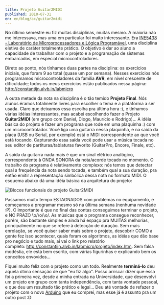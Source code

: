 ```yaml
---
title: Projeto Guitar2MIDI
published: 2010-07-31
en: en/blog/ac/guitar2midi
---
```


No último semestre eu fiz muitas disciplinas, muitas mesmo.
A maioria não me interessava, mas uma em particular foi muito interessante.
Era [INE5438 - Laboratório de Microprocessadores e Lógica Programável][1], uma disciplina eletiva de caráter totalmente prático.
O objetivo é dar ao aluno a capacidade de trabalhar com o projeto e a programação de sistemas embarcados, em especial microcontroladores.

Direto ao ponto, nós tínhamos duas partes na disciplina: os exercícios iniciais, que foram 9 ao total (quase um por semana).
Nesses exercícios nós programamos microcontroladores da família **AVR**, em nível crescente de dificuldade;
todos os meus exercícios estão publicados nessa página: <http://constantijn.alvb.in/labmicro>

A outra metade da nota na disciplina é o tão temido **Projeto Final**.
Nós alunos éramos totalmente livres para escolher o tema e a plataforma a ser usada.
Claro que deixamos essa escolha pra última hora :),
e tínhamos várias idéias interessantes, mas acabei escolhendo fazer o Projeto **Guitar2MIDI** (em grupo com Daniel, Diogo, Maurício e Rodrigo)...
A idéia básica do projeto é fazer um programa que rode em uma plaquinha :) com um microcontrolador.
Você liga uma guitarra nessa plaquinha, e na saída da placa (USB ou Serial, por exemplo) está o MIDI correspondente ao que você está tocando.
Capturando essa saída você pode usar a música tocada no seu editor de partituras/tablaturas favorito (GuitarPro, Encore, Finale, etc).

<!--more-->

A saída da guitarra nada mais é que um sinal elétrico analógico, correspondente à ONDA SONORA da nota/acorde tocado no momento.
O trabalho do programa é relativamente complexo: nós temos que detectar qual a frequência da nota sendo tocada,
e também qual a sua duração, pra então emitir a representação simbólica dessa nota no formato MIDI.
O esquema abaixo dá uma idéia básica da arquitetura do projeto:

![Blocos funcionais do projeto Guitar2MIDI](http://constantijn.alvb.in/labmicro/projeto/blocos_funcionais.png)

Passamos muito tempo ESTAGNADOS com problemas no equipamento, e começamos a programar mesmo só na última semana (nenhuma novidade :P).
O importante é que no final das contas conseguimos terminar o projeto, e NO PRAZO \\o/\\o/\\o/.
As músicas que o programa consegue reconhecer, porém, são bastante simples e ainda há espaço pra MUITAS melhorias,
principalmente no que se refere à detecção de duração.
Sem mais enrolação, se você quiser saber mais sobre o projeto, descobrir COMO a gente fez isso acontecer, quais foram os algoritmos,
as idéias que dão base pro negócio e tudo mais, aí vai o link pro relatório completo: <http://constantijn.alvb.in/labmicro/projeto/index.htm>.
Sem falsa modéstia, ele está bem escrito, com várias figurinhas e explicando bem os conceitos envovidos...

Fiquei muito feliz com o projeto como um todo.
Realmente **terminá-lo** deu aquela ótima sensação de que "eu fiz algo".
Posso arriscar dizer que essa foi a primeira vez, desde a minha entrada na Universidade,
que desenvolvi um projeto em grupo com tanta independência, com tanta vontade pessoal, e que deu um resultado tão prático e legal...
Deu até vontade de refazer o projeto com o novo [Arduíno][2] que eu comprei, mas esse já é assunto pra um outro post :D

[1]: <http://www.lisha.ufsc.br/teaching/esl/>
[2]: <http://arduino.cc/>

